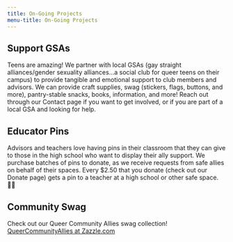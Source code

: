 ```yaml
---
title: On-Going Projects
menu-title: On-Going Projects
---
```


## Support GSAs 

Teens are amazing! We partner with local GSAs (gay straight alliances/gender sexuality alliances...a social club for queer teens on their campus) to provide tangible and emotional support to club members and advisors. We can provide craft supplies, swag (stickers, flags, buttons, and more), pantry-stable snacks, books, information, and more! Reach out through our Contact page if you want to get involved, or if you are part of a local GSA and looking for help. 

## Educator Pins

Advisors and teachers love having pins in their classroom that they can give to those in the high school who want to display their ally support. We purchase batches of pins to donate, as we receive requests from safe allies on behalf of their spaces. Every $2.50 that you donate (check out our Donate page) gets a pin to a teacher at a high school or other safe space. 🏳️‍🌈

## Community Swag

Check out our Queer Community Allies swag collection! [QueerCommunityAllies at Zazzle.com](https://www.zazzle.com/store/queercommunityallies)
